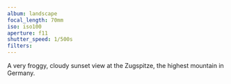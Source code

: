 ```yaml
---
album: landscape
focal_length: 70mm
iso: iso100
aperture: f11
shutter_speed: 1/500s
filters:
---
```


A very froggy, cloudy sunset view at the Zugspitze, the highest mountain in Germany.
